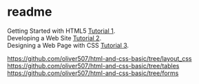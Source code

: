 # readme

Getting Started with HTML5 [Tutorial 1](https://github.com/oliver507/html-and-css-basic/tree/getting_started).<br />
Developing a Web Site [Tutorial 2](https://github.com/oliver507/html-and-css-basic/tree/devsites).<br />
Designing a Web Page with CSS [Tutorial 3](https://github.com/oliver507/html-and-css-basic/tree/start_css).<br />

https://github.com/oliver507/html-and-css-basic/tree/layout_css
https://github.com/oliver507/html-and-css-basic/tree/tables
https://github.com/oliver507/html-and-css-basic/tree/forms

